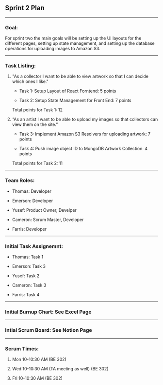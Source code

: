 ## Sprint 2 Plan ##



---



### Goal: ###



For sprint two the main goals will be setting up the UI layouts for the different pages, setting up state management, and setting up the database operations for uploading images to Amazon S3.



---



### Task Listing: ###



1. "As a collector I want to be able to view artwork so that I can decide which ones I like."

   * Task 1: Setup Layout of React Forntend: 5 points

   * Task 2: Setup State Management for Front End: 7 points

   

   Total points for Task 1: 12



2. “As an artist I want to be able to upload my images so that collectors can view them on the site.”

   * Task 3: Implement Amazon S3 Resolvers for uploading artwork: 7 points

   * Task 4: Push image object ID to MongoDB Artwork Collection: 4 points



   Total points for Task 2: 11

---



### Team Roles: ###



* Thomas: Developer

* Emerson: Developer

* Yusef: Product Owner, Develper

* Cameron: Scrum Master, Developer

* Farris: Developer

---



### Initial Task Assignemnt: ###



* Thomas: Task 1

* Emerson: Task 3

* Yusef: Task 2

* Cameron: Task 3

* Farris: Task 4

---





### Initial Burnup Chart: See Excel Page ###

---



### Intial Scrum Board: See Notion Page ###

---



### Scrum Times: ###

1. Mon 10-10:30 AM (BE 302)

2. Wed 10-10:30 AM (TA meeting as well) (BE 302)

3. Fri 10-10:30 AM (BE 302)
